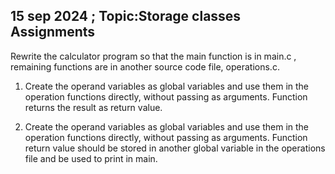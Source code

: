 ## 15 sep 2024 ; Topic:Storage classes Assignments


Rewrite the calculator program so that the main function is in main.c , remaining functions are in another source code file, operations.c.
1) Create the operand variables as global variables and use them in the operation functions directly, without passing as arguments. Function returns the result as return value.

2) Create the operand variables as global variables and use them in the operation functions directly, without passing as arguments. Function return value should be stored in another global variable in the operations file and be used to print in main.
